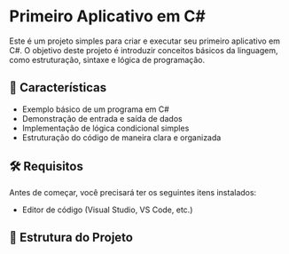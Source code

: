 # Primeiro Aplicativo em C#

Este é um projeto simples para criar e executar seu primeiro aplicativo em C#. 
O objetivo deste projeto é introduzir conceitos básicos da linguagem, como estruturação, sintaxe e lógica de programação.

## 🚀 Características
- Exemplo básico de um programa em C#
- Demonstração de entrada e saída de dados
- Implementação de lógica condicional simples
- Estruturação do código de maneira clara e organizada

## 🛠️ Requisitos
Antes de começar, você precisará ter os seguintes itens instalados:
- Editor de código (Visual Studio, VS Code, etc.)

## 📂 Estrutura do Projeto






